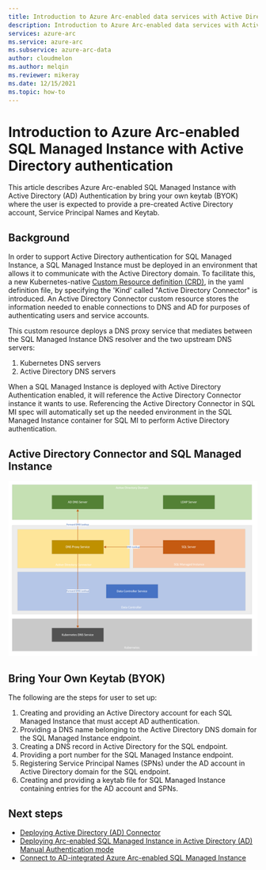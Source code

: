 ```yaml
---
title: Introduction to Azure Arc-enabled data services with Active Directory authentication
description: Introduction to Azure Arc-enabled data services with Active Directory authentication
services: azure-arc
ms.service: azure-arc
ms.subservice: azure-arc-data
author: cloudmelon
ms.author: melqin
ms.reviewer: mikeray
ms.date: 12/15/2021
ms.topic: how-to
---
```


# Introduction to Azure Arc-enabled SQL Managed Instance with Active Directory authentication 

This article describes Azure Arc-enabled SQL Managed Instance with Active Directory (AD) Authentication by bring your own keytab (BYOK) where the user is expected to provide a pre-created Active Directory account, Service Principal Names and Keytab.

## Background

In order to support Active Directory authentication for SQL Managed Instance, a SQL Managed Instance must be deployed in an environment that allows it to communicate with the Active Directory domain.
To facilitate this, a new Kubernetes-native [Custom Resource definition (CRD)](https://kubernetes.io/docs/concepts/extend-kubernetes/api-extension/custom-resources/), in the yaml definition file, by specifying the 'Kind' called "Active Directory Connector" is introduced. An Active Directory Connector custom resource stores the information needed to enable connections to DNS and AD for purposes of authenticating users and service accounts.

This custom resource deploys a DNS proxy service that mediates between the SQL Managed Instance DNS resolver and the two upstream DNS servers:

1. Kubernetes DNS servers
2. Active Directory DNS servers

When a SQL Managed Instance is deployed with Active Directory Authentication enabled, it will reference the Active Directory Connector instance it wants to use. Referencing the Active Directory Connector in SQL MI spec will automatically set up the needed environment in the SQL Managed Instance container for SQL MI to perform Active Directory authentication.

## Active Directory Connector and SQL Managed Instance

![Actice Directory Connector](media/active-directory-deployment/active-directory-connector-byok.png)

## Bring Your Own Keytab (BYOK) 

The following are the steps for user to set up:

1. Creating and providing an Active Directory account for each SQL Managed Instance that must accept AD authentication.
1. Providing a DNS name belonging to the Active Directory DNS domain for the SQL Managed Instance endpoint.
1. Creating a DNS record in Active Directory for the SQL endpoint.
1. Providing a port number for the SQL Managed Instance endpoint.
1. Registering Service Principal Names (SPNs) under the AD account in Active Directory domain for the SQL endpoint.
1. Creating and providing a keytab file for SQL Managed Instance containing entries for the AD account and SPNs.

## Next steps

* [Deploying Active Directory (AD) Connector](deploy-active-directory-connector.md)
* [Deploying Arc-enabled SQL Managed Instance in Active Directory (AD) Manual Authentication mode](deploy-active-directory-sqlmi.md)
* [Connect to AD-integrated Azure Arc-enabled SQL Managed Instance](connect-active-directory-sqlmi.md)

